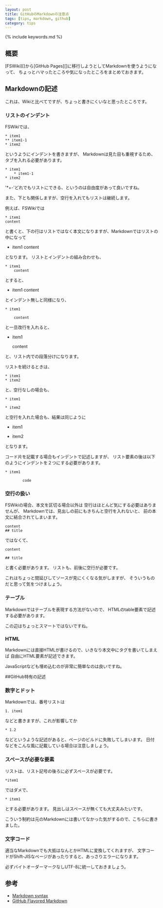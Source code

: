 ```yaml
---
layout: post
title: GitHubのMarkdownの注意点
tags: [tips, markdown, github]
category: tips
---
```

{% include keywords.md %}

## 概要

[FSWiki][]から[GitHub Pages][]に移行しようとしてMarkdownを使うようになって、
ちょっとハマったところや気になったところをまとめておきます。

## Markdownの記述

これは、Wikiと比べてですが、ちょっと書きにくいなと思ったところです。

### リストのインデント

FSWikiでは、

    * item1
    ** item1-1
    * item2

というようにインデントを書きますが、
Markdownは見た目も重視するため、タブを入れる必要があります。

    * item1
        * item1-1
    * item2

'*+-'どれでもリストにできる、というのは自由度があって良いですね。

また、下とも関係しますが、空行を入れてもリストは継続します。

例えば、FSWikiでは

    * item1
    content

と書くと、下の行はリストではなく本文になりますが、Markdownではリストの中になって

* item1
content

となります。
リストとインデントの組み合わせも、

    * item1
        content

とすると、

* item1
    content

とインデント無しと同様になり、

    * item1

        content

と一旦改行を入れると、

* item1

    content

と、リスト内での段落分けになります。

リストを続けるときは、

    * item1
    * item2

と、空行なしの場合も、

    * item1

    * item2

と空行を入れた場合も、結果は同じように

* item1

* item2

となります。

コード片を記載する場合もインデントで記述しますが、
リスト要素の後は以下のようにインデントを２つにする必要があります。

    * item1

            code

### 空行の扱い

FSWikiの場合、本文を区切る場合以外は
空行はほとんど気にする必要はありませんが、
Markdownでは、見出しの前にもきちんと空行を入れないと、
前の本文に結合されてしまいます。

    content
    ## title

ではなくて、

    content

    ## title

と書く必要があります。
リストも、前後に空行が必要です。

これはちょっと間延びしてソースが見にくくなる気がしますが、
そういうものだと思って気をつけましょう。

### テーブル

Markdownではテーブルを表現する方法がないので、
HTMLのtable要素で記述する必要があります。

この辺はちょっとスマートではないですね。

### HTML

Markdownには直接HTMLが書けるので、いきなり本文中にタグを書いてしまえば
自由にHTML要素が記述できます。

JavaScriptなども埋め込むのが非常に簡単なのは良いですね。

##GitHub特有の記述

### 数字とドット

Markdownでは、番号リストは

    1. item1

などと書きますが、これが影響してか

    * 1.2

などというような記述があると、ページのビルドに失敗してしまいます。
日付などをこんな風に記載している場合は注意しましょう。

### スペースが必要な要素

リストは、リスト記号の後ろに必ずスペースが必要です。

    *item1

ではダメで、

    * item1

とする必要があります。
見出しはスペースが無くても大丈夫みたいです。

こういう制約は元のMarkdownには書いてなかった気がするので、こちらに書きました。

### 文字コード

適当なMarkdownでも大抵はなんとかHTMLに変換してくれますが、
文字コードがShift-JISなページがあったりすると、あっさりエラーになります。

必ずバイトオーダーマークなしUTF-8に統一しておきましょう。

## 参考

* [Markdown syntax](http://daringfireball.net/projects/markdown/syntax)
* [GitHub Flavored Markdown](https://help.github.com/articles/github-flavored-markdown)
